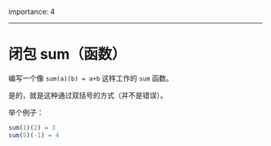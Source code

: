 importance: 4

---

# 闭包 sum（函数）

编写一个像 `sum(a)(b) = a+b` 这样工作的 `sum` 函数。

是的，就是这种通过双括号的方式（并不是错误）。

举个例子：

```js
sum(1)(2) = 3
sum(5)(-1) = 4
```

